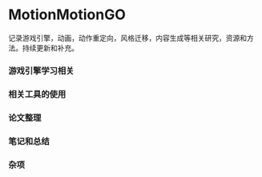 # MotionMotionGO

记录游戏引擎，动画，动作重定向，风格迁移，内容生成等相关研究，资源和方法。持续更新和补充。

### 游戏引擎学习相关

### 相关工具的使用

### 论文整理

### 笔记和总结

### 杂项

